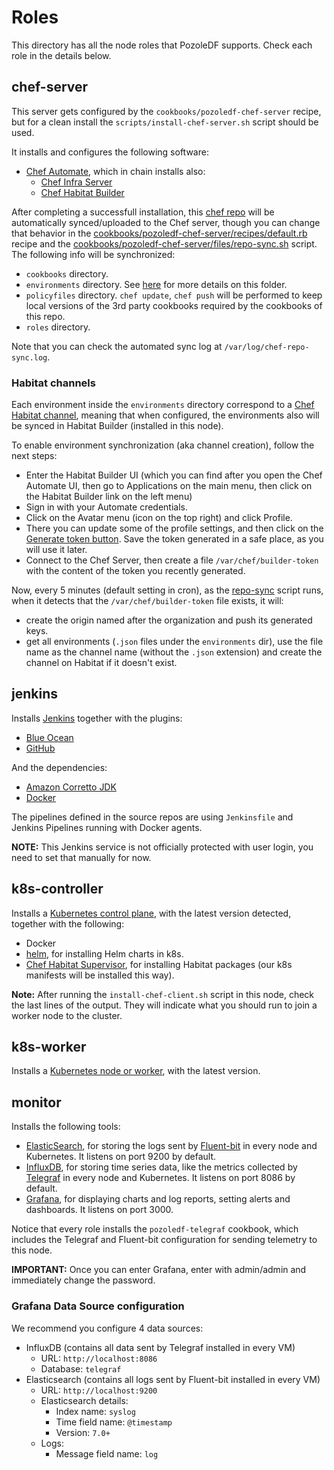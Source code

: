 # Roles

This directory has all the node roles that PozoleDF supports. Check each role in the details below.

## chef-server

This server gets configured by the `cookbooks/pozoledf-chef-server` recipe, but for a
clean install the `scripts/install-chef-server.sh` script should be used.

It installs and configures the following software:

- [Chef Automate](https://docs.chef.io/automate/infra_server/), which in chain installs also:
  - [Chef Infra Server](https://docs.chef.io/server/)
  - [Chef Habitat Builder](https://docs.chef.io/habitat/builder_overview/)

After completing a successfull installation, this [chef repo](https://docs.chef.io/chef_repo/) 
will be automatically synced/uploaded to the Chef server, though you can change that behavior
in the [cookbooks/pozoledf-chef-server/recipes/default.rb](../cookbooks/pozoledf-chef-server/recipes/default.rb) recipe and the
[cookbooks/pozoledf-chef-server/files/repo-sync.sh](../cookbooks/pozoledf-chef-server/files/repo-sync.sh) script. The following info will be synchronized:

- `cookbooks` directory.
- `environments` directory. See [here](#Habitat_channels) for more details on this folder.
- `policyfiles` directory. `chef update`, `chef push` will be performed to keep local
  versions of the 3rd party cookbooks required by the cookbooks of this repo.
- `roles` directory.

Note that you can check the automated sync log at `/var/log/chef-repo-sync.log`.

### Habitat channels

Each environment inside the `environments` directory correspond to a [Chef Habitat channel](https://docs.chef.io/habitat/pkg_promote/#continuous-deployment-using-channels), meaning
that when configured, the environments also will be synced in Habitat Builder (installed
in this node).

To enable environment synchronization (aka channel creation), follow the next steps:
- Enter the Habitat Builder UI (which you can find after you open the Chef Automate UI,
  then go to Applications on the main menu, then click on the Habitat Builder link on the left menu)
- Sign in with your Automate credentials.
- Click on the Avatar menu (icon on the top right) and click Profile.
- There you can update some of the profile settings, and then click on the 
  [Generate token button](https://docs.chef.io/habitat/builder_profile/#create-a-personal-access-token).
  Save the token generated in a safe place, as you will use it later.
- Connect to the Chef Server, then create a file `/var/chef/builder-token` with the
  content of the token you recently generated.

Now, every 5 minutes (default setting in cron), as the [repo-sync](../cookbooks/pozoledf-chef-server/files/repo-sync.sh) script runs, when it detects that the `/var/chef/builder-token` file
exists, it will:
- create the origin named after the organization and push its generated keys.
- get all environments (`.json` files under the `environments` dir), use
the file name as the channel name (without the `.json` extension) and create the
channel on Habitat if it doesn't exist.

## jenkins

Installs [Jenkins](https://www.jenkins.io/) together with the plugins:

- [Blue Ocean](https://plugins.jenkins.io/blueocean/)
- [GitHub](https://plugins.jenkins.io/github/)

And the dependencies:

- [Amazon Corretto JDK](https://aws.amazon.com/corretto/)
- [Docker](https://docker.com)

The pipelines defined in the source repos are using `Jenkinsfile` and Jenkins Pipelines running with Docker agents.

**NOTE:** This Jenkins service is not officially protected with user login, you need to set that manually for now.


## k8s-controller

Installs a [Kubernetes control plane](https://kubernetes.io/docs/concepts/overview/components/), with the latest version detected, together with the following:

- Docker
- [helm](https://helm.sh/), for installing Helm charts in k8s.
- [Chef Habitat Supervisor](https://docs.chef.io/habitat/sup/), for installing Habitat packages (our k8s manifests will be installed this way).

**Note:** After running the `install-chef-client.sh` script in this node, check the last lines of the output. They will indicate what you should run to join a worker node to the cluster.

## k8s-worker

Installs a [Kubernetes node or worker](https://kubernetes.io/docs/concepts/overview/components/), with the latest version.

## monitor

Installs the following tools:

- [ElasticSearch](https://www.elastic.co/elasticsearch), for storing the logs sent by [Fluent-bit](https://fluentbit.io/) in every node and Kubernetes. It listens on port 9200 by default.
- [InfluxDB](https://www.influxdata.com), for storing time series data, like the metrics collected by [Telegraf](https://www.influxdata.com/time-series-platform/telegraf/) in every node and Kubernetes. It listens on port 8086 by default.
- [Grafana](https://grafana.com), for displaying charts and log reports, setting alerts and dashboards. It listens on port 3000.

Notice that every role installs the `pozoledf-telegraf` cookbook, which includes the Telegraf and Fluent-bit configuration for sending telemetry to this node.

**IMPORTANT:** Once you can enter Grafana, enter with admin/admin and immediately change the password.

### Grafana Data Source configuration

We recommend you configure 4 data sources:
- InfluxDB (contains all data sent by Telegraf installed in every VM)
  - URL: `http://localhost:8086`
  - Database: `telegraf`
- Elasticsearch (contains all logs sent by Fluent-bit installed in every VM)
  - URL: `http://localhost:9200`
  - Elasticsearch details:
    - Index name: `syslog`
    - Time field name: `@timestamp`
    - Version: `7.0+`
  - Logs:
    - Message field name: `log`
    